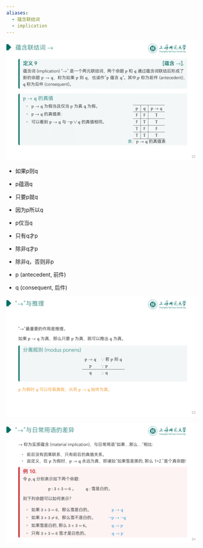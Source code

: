 ```yaml
---
aliases:
  - 蕴含联结词
  - implication
---
```


![](../attachments/DMLec1-handout-22.png)

- 如果p则q
- p蕴涵q
- 只要p就q
- 因为p所以q
- p仅当q

- 只有q才p
- 除非q才p
- 除非q，否则非p

- p (antecedent, 前件)
- q (consequent, 后件)

![](../attachments/DMLec1-handout-23.png)

![](../attachments/DMLec1-handout-24.png)